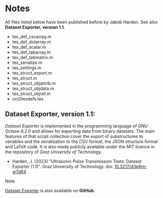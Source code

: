 # Notes

All files listed below have been published before by Jakob Harden. See also **Dataset Exporter, version 1.1**.

- tex\_def\_csvarray.m
- tex\_def\_dotarray.m
- tex\_def\_scalar.m
- tex\_def\_tabarray.m
- tex\_def\_tabmatrix.m
- tex\_serialize.m
- tex\_settings.m
- tex\_struct_export.m
- tex\_struct.m
- tex\_struct\_objattrib.m
- tex\_struct\_objdata.m
- tex\_struct\_objref.m
- oct2texdefs.tex


## Dataset Exporter, version 1.1:

*Dataset Exporter* is implemented in the programming language of *GNU Octave 6.2.0* and allows for exporting data from binary datasets. The main features of that script collection cover the export of substructures to variables and the serialization to the CSV format, the JSON structure format and LaTeX code. It is also made publicly available under the *MIT* licence in the repository of *Graz University of Technology*.

- Harden, J. (2023) "Ultrasonic Pulse Transmission Tests: Dataset Exporter (1.1)". Graz University of Technology. doi: [10.3217/d3p6m-w7d64](https://doi.org/10.3217/d3p6m-w7d64)

> [!NOTE]
> [Dataset Exporter](https://github.com/jakobharden/phd_dataset_exporter) is also available on **GitHub**.
 
